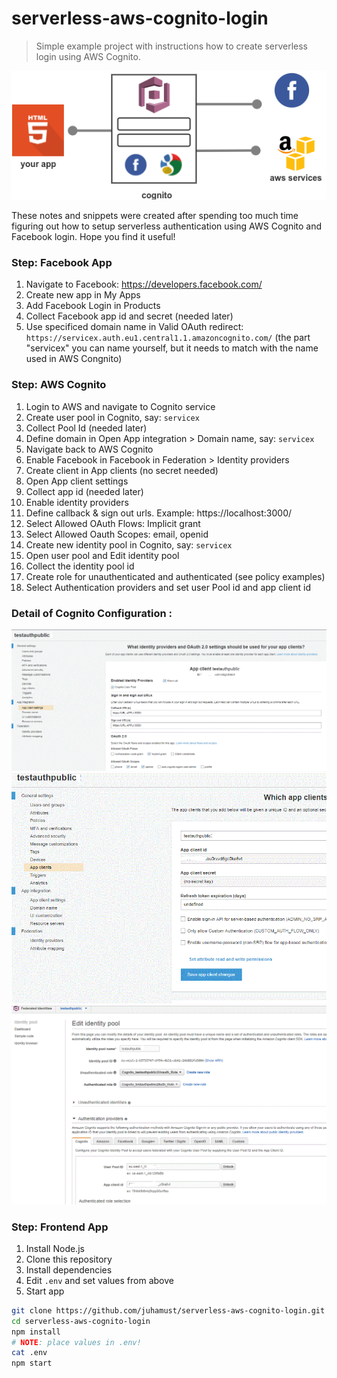 # serverless-aws-cognito-login

> Simple example project with instructions how to create serverless login using AWS Cognito.

![Overview](https://github.com/TJarriault/auth-Cognito/blob/master/overview.png)

These notes and snippets were created after spending too much time figuring out how to setup serverless authentication using AWS Cognito and Facebook login. Hope you find it useful!

### Step: Facebook App

1. Navigate to Facebook: https://developers.facebook.com/
2. Create new app in My Apps
3. Add Facebook Login in Products
4. Collect Facebook app id and secret (needed later)
5. Use specificed domain name in Valid OAuth redirect:
  `https://servicex.auth.eu1.central1.1.amazoncognito.com/` (the part "servicex" you can name yourself, but it needs to match with the name used in AWS Congnito)

### Step: AWS Cognito

1. Login to AWS and navigate to Cognito service
2. Create user pool in Cognito, say: `servicex`
3. Collect Pool Id (needed later)
4. Define domain in Open App integration > Domain name, say: `servicex`
5. Navigate back to AWS Cognito
6. Enable Facebook in Facebook in Federation > Identity providers
7. Create client in App clients (no secret needed)
8. Open App client settings
9. Collect app id (needed later)
10. Enable identity providers
11. Define callback & sign out urls. Example: https://localhost:3000/
12. Select Allowed OAuth Flows: Implicit grant
13. Select Allowed Oauth Scopes: email, openid
14. Create new identity pool in Cognito, say: `servicex`
15. Open user pool and Edit identity pool
16. Collect the identity pool id
17. Create role for unauthenticated and authenticated (see policy examples)
18. Select Authentication providers and set user Pool id and app client id

### Detail of Cognito Configuration :
![Overview](https://github.com/TJarriault/auth-Cognito/blob/master/cognito.GIF)
![Overview](https://github.com/TJarriault/auth-Cognito/blob/master/cognito-App-Client.GIF)
![Overview](https://github.com/TJarriault/auth-Cognito/blob/master/cognito-idp.GIF)
### Step: Frontend App

1. Install Node.js
2. Clone this repository
3. Install dependencies
4. Edit `.env` and set values from above
4. Start app

```sh
git clone https://github.com/juhamust/serverless-aws-cognito-login.git
cd serverless-aws-cognito-login
npm install
# NOTE: place values in .env!
cat .env
npm start
```
